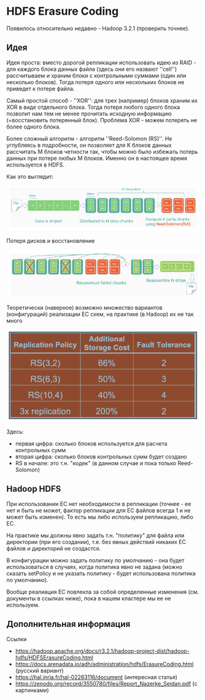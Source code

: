 # HDFS Erasure Coding 

Появилось относительно недавно - Hadoop 3.2.1 (проверить точнее).

## Идея 

Идея проста: вместо дорогой репликации использовать идею из RAID - для каждого блока данных файла (здесь они его назвают ''cell'') рассчитываем и храним блоки с контрольными суммами (один или несколько блоков). Тогда потеря одного или нескольких блоков не приведет к потере файла.

Самый простой способ - ''XOR'': для трех (например) блоков храним их XOR в виде отдельного блока. Тогда потеря любого одного блока позволит нам тем не менее прочитать исходную информацию (=восстановить потерянный блок). Проблема XOR - можем потерять не более одного блока.

Более сложный алгоритм - алгоритм ''Reed-Solomon (RS)''. Не углубляясь в подробности, он позволяет для K блоков данных рассчитать M блоков четности так, чтобы можно было избежать потерь данных при потере любых M блоков. Именно он в настоящее время используется в HDFS.

Как это выглядит:

![Image](/images/er_coding_1.PNG)

Потеря дисков и восстановление

![Image](/images/er_coding_2.PNG)

Теоретически (наверное) возможно множество вариантов (конфигураций) реализации EC схем, на практике (в Hadoop) их не так много

![Image](/images/er_coding_3.PNG)

Здесь:

* первая цифра: сколько блоков используется для расчета контрольных сумм
* вторая цифра: сколько блоков контрольных сумм будет создано
* RS в начале: это т.н. "кодек" (в данном случае и пока только Reed-Solomon)

## Hadoop HDFS

При использовании EC нет необходимости в репликации (точнее - ее нет и быть не может, фактор репликации для EC файлов всегда 1 и не может быть изменен). То есть мы либо используем репликацию, либо EC.

На практике мы должны явно задать т.н. "политику" для файла или директории (при его создании), т.е. без явных действий никаких EC файлов и директорий не создастся.

В конфигурации можно задать политику по умолчанию - она будет использоваться в случаях, когда политика явно не задана (можно сказать setPolicy и не указать политику - будет использована политика по умолчанию).

Вообще реалиация EC повлекла за собой определенные изменения (см. документы в ссылках ниже), пока в нашем кластере мы ее не используем.

## Дополнительная информация

Ссылки

* https://hadoop.apache.org/docs/r3.2.1/hadoop-project-dist/hadoop-hdfs/HDFSErasureCoding.html
* https://docs.arenadata.io/adh/administration/hdfs/ErasureCoding.html (русский вариант)
* https://hal.inria.fr/hal-02263116/document (интересная статья)
* https://zenodo.org/record/3550780/files/Report_Nazerke_Seidan.pdf (с картинками)
